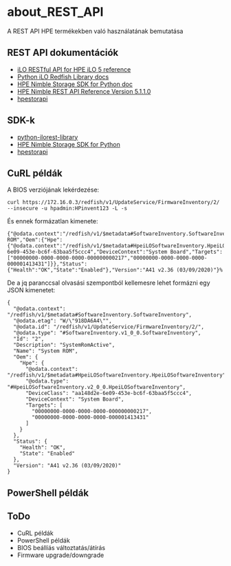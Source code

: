 # about_REST_API
A REST API HPE termékekben való használatának bemutatása

## REST API dokumentációk
- [iLO RESTful API for HPE iLO 5 reference](https://hewlettpackard.github.io/ilo-rest-api-docs/ilo5/)
- [Python iLO Redfish Library docs](https://hewlettpackard.github.io/python-ilorest-library/)
- [HPE Nimble Storage SDK for Python doc](https://hpe-storage.github.io/nimble-python-sdk/)
- [HPE Nimble REST API Reference Version 5.1.1.0](https://infosight.hpe.com/InfoSight/media/cms/active/public/pubs_REST_API_Reference_NOS_51x.whz//index.html)
- [hpestorapi](https://hpestorapi.readthedocs.io/en/latest/)

## SDK-k
- [python-ilorest-library](https://github.com/HewlettPackard/python-ilorest-library)
- [HPE Nimble Storage SDK for Python](https://github.com/hpe-storage/nimble-python-sdk)
- [hpestorapi](https://github.com/HewlettPackard/python-storage-clients)

## CuRL példák

A BIOS verziójának lekérdezése:

    curl https://172.16.0.3/redfish/v1/UpdateService/FirmwareInventory/2/ --insecure -u hpadmin:HPinvent123 -L -s

És ennek formázatlan kimenete:

    {"@odata.context":"/redfish/v1/$metadata#SoftwareInventory.SoftwareInventory","@odata.etag":"W/\"918DA6A4\"","@odata.id":"/redfish/v1/UpdateService/FirmwareInventory/2/","@odata.type":"#SoftwareInventory.v1_0_0.SoftwareInventory","Id":"2","Description":"SystemRomActive","Name":"System ROM","Oem":{"Hpe":{"@odata.context":"/redfish/v1/$metadata#HpeiLOSoftwareInventory.HpeiLOSoftwareInventory","@odata.type":"#HpeiLOSoftwareInventory.v2_0_0.HpeiLOSoftwareInventory","DeviceClass":"aa148d2e-6e09-453e-bc6f-63baa5f5ccc4","DeviceContext":"System Board","Targets":["00000000-0000-0000-0000-000000000217","00000000-0000-0000-0000-000001413431"]}},"Status":{"Health":"OK","State":"Enabled"},"Version":"A41 v2.36 (03/09/2020)"}%

De a jq paranccsal olvasási szempontból kellemesre lehet formázni egy JSON kimenetet:

    {
      "@odata.context": "/redfish/v1/$metadata#SoftwareInventory.SoftwareInventory",
      "@odata.etag": "W/\"918DA6A4\"",
      "@odata.id": "/redfish/v1/UpdateService/FirmwareInventory/2/",
      "@odata.type": "#SoftwareInventory.v1_0_0.SoftwareInventory",
      "Id": "2",
      "Description": "SystemRomActive",
      "Name": "System ROM",
      "Oem": {
        "Hpe": {
          "@odata.context": "/redfish/v1/$metadata#HpeiLOSoftwareInventory.HpeiLOSoftwareInventory",
          "@odata.type": "#HpeiLOSoftwareInventory.v2_0_0.HpeiLOSoftwareInventory",
          "DeviceClass": "aa148d2e-6e09-453e-bc6f-63baa5f5ccc4",
          "DeviceContext": "System Board",
          "Targets": [
            "00000000-0000-0000-0000-000000000217",
            "00000000-0000-0000-0000-000001413431"
          ]
        }
      },
      "Status": {
        "Health": "OK",
        "State": "Enabled"
      },
      "Version": "A41 v2.36 (03/09/2020)"
    }


## PowerShell példák

## ToDo
- CuRL példák
- PowerShell példák
- BIOS beállíás változtatás/átírás
- Firmware upgrade/downgrade